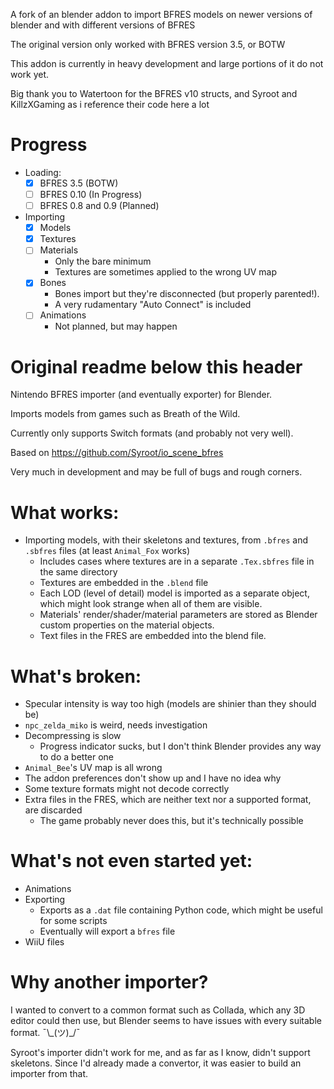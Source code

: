 A fork of an blender addon to import BFRES models on newer versions of blender and with different versions of BFRES

The original version only worked with BFRES version 3.5, or BOTW

This addon is currently in heavy development and large portions of it do not work yet.

Big thank you to Watertoon for the BFRES v10 structs, and Syroot and KillzXGaming as i reference their code here a lot

# Progress
- Loading:
    - [x] BFRES 3.5 (BOTW)
    - [ ] BFRES 0.10 (In Progress)
    - [ ] BFRES 0.8 and 0.9 (Planned)
- Importing
    - [x] Models
    - [x] Textures
    - [ ] Materials
        - Only the bare minimum
        - Textures are sometimes applied to the wrong UV map
    - [x] Bones 
        - Bones import but they're disconnected (but properly parented!). 
        - A very rudamentary "Auto Connect" is included
    - [ ] Animations
        - Not planned, but may happen

# Original readme below this header
Nintendo BFRES importer (and eventually exporter) for Blender.

Imports models from games such as Breath of the Wild.

Currently only supports Switch formats (and probably not very well).

Based on https://github.com/Syroot/io_scene_bfres

Very much in development and may be full of bugs and rough corners.

# What works:
- Importing models, with their skeletons and textures, from `.bfres` and `.sbfres` files (at least `Animal_Fox` works)
    - Includes cases where textures are in a separate `.Tex.sbfres` file in the same directory
    - Textures are embedded in the `.blend` file
    - Each LOD (level of detail) model is imported as a separate object, which might look strange when all of them are visible.
    - Materials' render/shader/material parameters are stored as Blender custom properties on the material objects.
    - Text files in the FRES are embedded into the blend file.

# What's broken:
- Specular intensity is way too high (models are shinier than they should be)
- `npc_zelda_miko` is weird, needs investigation
- Decompressing is slow
    - Progress indicator sucks, but I don't think Blender provides any way to do a better one
- `Animal_Bee`'s UV map is all wrong
- The addon preferences don't show up and I have no idea why
- Some texture formats might not decode correctly
- Extra files in the FRES, which are neither text nor a supported format, are discarded
    - The game probably never does this, but it's technically possible

# What's not even started yet:
- Animations
- Exporting
    - Exports as a `.dat` file containing Python code, which might be useful for some scripts
    - Eventually will export a `bfres` file
- WiiU files

# Why another importer?
I wanted to convert to a common format such as Collada, which any 3D editor could then use, but Blender seems to have issues with every suitable format. ¯\\\_(ツ)\_/¯

Syroot's importer didn't work for me, and as far as I know, didn't support skeletons. Since I'd already made a convertor, it was easier to build an importer from that.
